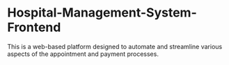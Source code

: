 # Hospital-Management-System-Frontend
This is a web-based platform designed to automate and streamline various aspects of the appointment and payment processes.
